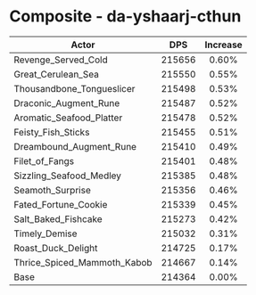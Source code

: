 # Composite - da-yshaarj-cthun
| Actor | DPS | Increase |
|---|:---:|:---:|
|Revenge_Served_Cold|215656|0.60%|
|Great_Cerulean_Sea|215550|0.55%|
|Thousandbone_Tongueslicer|215498|0.53%|
|Draconic_Augment_Rune|215487|0.52%|
|Aromatic_Seafood_Platter|215478|0.52%|
|Feisty_Fish_Sticks|215455|0.51%|
|Dreambound_Augment_Rune|215410|0.49%|
|Filet_of_Fangs|215401|0.48%|
|Sizzling_Seafood_Medley|215385|0.48%|
|Seamoth_Surprise|215356|0.46%|
|Fated_Fortune_Cookie|215339|0.45%|
|Salt_Baked_Fishcake|215273|0.42%|
|Timely_Demise|215032|0.31%|
|Roast_Duck_Delight|214725|0.17%|
|Thrice_Spiced_Mammoth_Kabob|214667|0.14%|
|Base|214364|0.00%|
